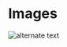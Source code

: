 # Images

![alternate text](https://raw.githubusercontent.com/serpdown/serpdown/master/resources/icons/128x128/serpdown.png)
